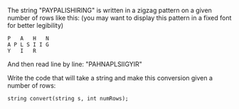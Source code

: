 The string "PAYPALISHIRING" is written in a zigzag pattern on a given number of rows like this: (you may want to display this pattern in a fixed font for better legibility)
	
	P   A   H   N
	A P L S I I G
	Y   I   R

And then read line by line: "PAHNAPLSIIGYIR"

Write the code that will take a string and make this conversion given a number of rows:
	
	string convert(string s, int numRows);
	
